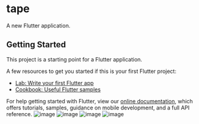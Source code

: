 # tape

A new Flutter application.

## Getting Started

This project is a starting point for a Flutter application.

A few resources to get you started if this is your first Flutter project:

- [Lab: Write your first Flutter app](https://flutter.dev/docs/get-started/codelab)
- [Cookbook: Useful Flutter samples](https://flutter.dev/docs/cookbook)

For help getting started with Flutter, view our
[online documentation](https://flutter.dev/docs), which offers tutorials,
samples, guidance on mobile development, and a full API reference.
![image](https://github.com/SHIELD7/tape-flutter/raw/master/screenshot/2ede9ffc21dd84471386787146d6c468.jpg)
![image](https://github.com/SHIELD7/tape-flutter/raw/master/screenshot/5137de54b92dc2e404874be29b2502a9.jpg)
![image](https://github.com/SHIELD7/tape-flutter/raw/master/screenshot/9268b73f599a937f983447c9dce1d43a.jpg)
![image](https://github.com/SHIELD7/tape-flutter/raw/master/screenshot/a9b6ba172f7cdea33e4e0e0daa44e84e.jpg)

